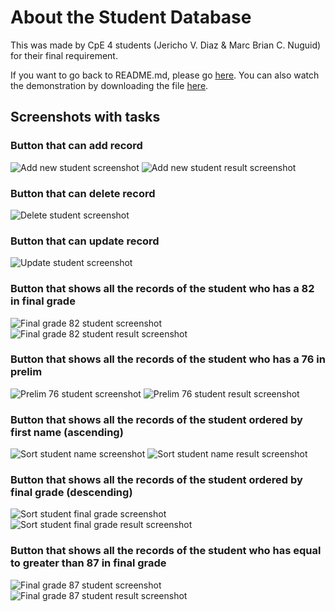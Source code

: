 # About the Student Database
This was made by CpE 4 students (Jericho V. Diaz & Marc Brian C. Nuguid) for their final requirement. 

If you want to go back to README.md, please go [here](../README.md). You can also watch the demonstration
by downloading the file [here](screenshots/video/ELECT3_Recording.mkv).


## Screenshots with tasks
### Button that can add record
![Add new student screenshot][add-new-student]
![Add new student result screenshot][add-new-student-result]
<br />

### Button that can delete record
![Delete student screenshot][delete-student]
<br />

### Button that can update record
![Update student screenshot][update-student]
<br />

### Button that shows all the records of the student who has a 82 in final grade
![Final grade 82 student screenshot][student-grade-equal-82]
![Final grade 82 student result screenshot][student-grade-equal-82-result]
<br />

### Button that shows all the records of the student who has a 76 in prelim
![Prelim 76 student screenshot][student-grade-equal-76]
![Prelim 76 student result screenshot][student-grade-equal-76-result]
<br />

### Button that shows all the records of the student ordered by first name (ascending)
![Sort student name screenshot][a-student-name]
![Sort student name result screenshot][a-student-name-result]
<br />

### Button that shows all the records of the student ordered by final grade (descending)
![Sort student final grade screenshot][b-student-final-grade]
![Sort student final grade result screenshot][b-student-final-grade-result]
<br />

### Button that shows all the records of the student who has equal to greater than 87 in final grade
![Final grade 87 student screenshot][student-grade-greater-87]
![Final grade 87 student result screenshot][student-grade-greater-87-result]
<br />

<!-- variables -->
[add-new-student]: ../screenshots/task/1-add-new-student.png
[add-new-student-result]: ../screenshots/task/1-add-new-student-result.png
[delete-student]: ../screenshots/task/2-delete-student.png
[update-student]: ../screenshots/task/3-update-student.png
[student-grade-equal-82]: ../screenshots/task/4-student-grade-equal-82.png
[student-grade-equal-82-result]: ../screenshots/task/4-student-grade-equal-82-result.png
[student-grade-equal-76]: ../screenshots/task/5-student-grade-equal-76.png
[student-grade-equal-76-result]: ../screenshots/task/5-student-grade-equal-76-result.png
[a-student-name]: ../screenshots/task/6-sort-student-name.png
[a-student-name-result]: ../screenshots/task/6-sort-student-name-result.png
[b-student-final-grade]: ../screenshots/task/6a-sort-student-final-grade.png
[b-student-final-grade-result]: ../screenshots/task/6a-sort-student-final-grade-result.png
[student-grade-greater-87]: ../screenshots/task/7-student-grade-greater-87.png
[student-grade-greater-87-result]: ../screenshots/task/7-student-grade-greater-87-result.png